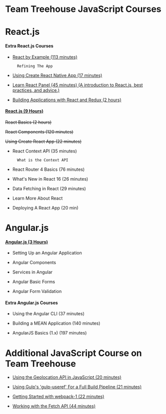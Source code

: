 # **Team Treehouse JavaScript Courses**

# **React.js**

#### **Extra React.js Courses**

- [React by Example (113 minutes)](https://teamtreehouse.com/library/react-by-example)

        Refining The App

- [Using Create React Native App (17 minutes)](https://teamtreehouse.com/library/using-create-react-native-app)

- [Learn React Panel (45 minutes) (A introduction to React.js, best practices, and advice.)](https://teamtreehouse.com/library/learn-react-panel)

- [Building Applications with React and Redux (2 hours)](https://teamtreehouse.com/library/building-applications-with-react-and-redux)

#### **[React.js (9 Hours)](https://teamtreehouse.com/tracks/learn-react)**

~~React Basics (2 hours)~~

~~React Components (120 minutes)~~

~~Using Create React App (22 minutes)~~

- React Context API (35 minutes)

        What is the Context API

- React Router 4 Basics (76 minutes)

- What's New in React 16 (26 minutes)

- Data Fetching in React (29 minutes)

- Learn More About React

- Deploying A React App (20 min)

# **Angular.js**

#### **[Angular.js (3 Hours)](https://teamtreehouse.com/library/angular-basics-2)**

- Setting Up an Angular Application

- Angular Components

- Services in Angular

- Angular Basic Forms

- Angular Form Validation

#### **Extra Angular.js Courses**

- Using the Angular CLI (37 minutes)

- Building a MEAN Application (140 minutes)

- AngularJS Basics (1.x) (197 minutes)

# **Additional JavaScript Course on Team Treehouse**

- [Using the Geolocation API in JavaScript (20 minutes)](https://teamtreehouse.com/library/using-the-geolocation-api-in-javascript)

- [Using Gulp's 'gulp-useref' For a Full Build Pipeline (21 minutes)](https://teamtreehouse.com/library/using-gulps-gulpuseref-for-a-full-build-pipeline)

- [Getting Started with webpack-1 (22 minutes)](https://teamtreehouse.com/library/getting-started-with-webpack-1)

- [Working with the Fetch API (44 minutes)](https://teamtreehouse.com/library/working-with-the-fetch-api)